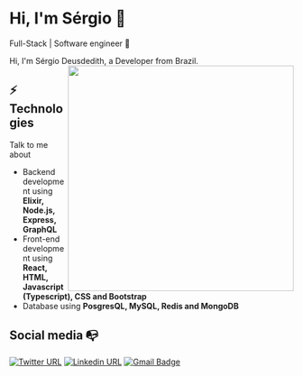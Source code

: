 # Hi, I'm Sérgio :wave:

Full-Stack | Software engineer :robot:

Hi, I'm Sérgio Deusdedith, a Developer from Brazil. <img align="right" width="400" height="auto" src="https://media.giphy.com/media/13cswZEvNJM7ZK/giphy.gif">

## ⚡ Technologies

Talk to me about

- Backend development using **Elixir, Node.js, Express, GraphQL**
- Front-end development using **React, HTML, Javascript (Typescript), CSS and Bootstrap**
- Database using **PosgresQL, MySQL, Redis and MongoDB**

## Social media :mailbox_with_no_mail:

[![Twitter URL](https://img.shields.io/twitter/url?color=%231DA1F2&label=follow&logo=twitter&logoColor=%231DA1F2&style=flat-square&url=https%3A%2F%2Fwww.twitter.com%2Fuser%osergioneto)](https://twitter.com/osergioneto)
[![Linkedin URL](https://img.shields.io/twitter/url?color=%230072b1&label=connect&logo=linkedin&logoColor=%230072b1&style=flat-square&url=https%3A%2F%2Fwww.linkedin.com%2Fin%2Fosergioneto%2F)](https://www.linkedin.com/in/osergioneto/)
[![Gmail Badge](https://img.shields.io/twitter/url?color=red&label=mail&logo=gmail&logoColor=red&style=flat-square&url=https%3A%2F%2Fwww.reddit.com%2Fuser%2Fosergioneto)](mailto:sergio.deusdedith@gmail.com)
